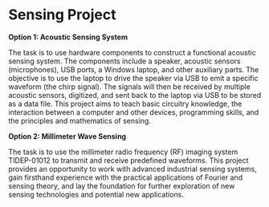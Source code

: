 # **Sensing Project**

**Option 1: Acoustic Sensing System**

The task is to use hardware components to construct a functional acoustic sensing system. The components include a speaker, acoustic sensors (microphones), USB ports, a Windows laptop, and other auxiliary parts. The objective is to use the laptop to drive the speaker via USB to emit a specific waveform (the chirp signal). The signals will then be received by multiple acoustic sensors, digitized, and sent back to the laptop via USB to be stored as a data file. This project aims to teach basic circuitry knowledge, the interaction between a computer and other devices, programming skills, and the principles and mathematics of sensing.

**Option 2: Millimeter Wave Sensing** 

The task is to use the millimeter radio frequency (RF) imaging system TIDEP-01012 to transmit and receive predefined waveforms. This project provides an opportunity to work with advanced industrial sensing systems, gain firsthand experience with the practical applications of Fourier and sensing theory, and lay the foundation for further exploration of new sensing technologies and potential new applications.
